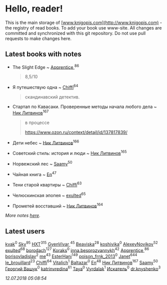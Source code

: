 # Hello, reader!
This is the main storage of [www.knigopis.com](http://www.knigopis.com) - the registry of read books.
To add your book use www-site. All changes are committed and synchronized with this git repository.
Do not use pull requests to make changes here.


## Latest books with notes
* The Slight Edge ~ [Apprentice ](users/528/52821952-vkontakte)<sup>86</sup>
    > 8,5/10

* Я путешествую одна ~ [Chiffi](users/105/105831994080785626680-google)<sup>64</sup>
    > скандинавский детектив.

* Стартап по Кавасаки. Проверенные методы начала любого дела ~ [Ник Литвинов](users/241/241974816-vkontakte)<sup>167</sup>
    > в процессе
    > 
    > https://www.ozon.ru/context/detail/id/137817839/

* Дети небес ~ [Ник Литвинов](users/241/241974816-vkontakte)<sup>166</sup>

* Советский стиль: история и люди ~ [Ник Литвинов](users/241/241974816-vkontakte)<sup>165</sup>

* Норвежский лес ~ [Saamy](users/115/115226508-vkontakte)<sup>50</sup>

* Чайная книга ~ [En](users/333/333646551-vkontakte)<sup>47</sup>

* Тени старой квартиры ~ [Chiffi](users/105/105831994080785626680-google)<sup>63</sup>

* Челюскинская эпопея ~ [exulted](users/100/100599204551896265722-google)<sup>65</sup>

* Прометей восставший ~ [Ник Литвинов](users/241/241974816-vkontakte)<sup>164</sup>


_More notes [here](latest_books_with_notes.md)._


## Latest users
[kvak](users/109/109105433240139697598-google)<sup>0</sup> 
[Sky](users/118/118049897850017649660-google)<sup>95</sup> 
[HXT](users/100/100002563462782-facebook)<sup>315</sup> 
[GvenVivar ](users/158/158266434925901-facebook)<sup>45</sup> 
[Beaviska](users/102/10202544960024508-facebook)<sup>28</sup> 
[koshivika](users/773/77346023-vkontakte)<sup>0</sup> 
[AlexeyNovikov](users/170/170278332-vkontakte)<sup>52</sup> 
[exulted](users/100/100599204551896265722-google)<sup>68</sup> 
[borodach](users/157/15706320-vkontakte)<sup>127</sup> 
[Koraks](users/115/115146632229320342074-google)<sup>0</sup> 
[inna.besprozvannykh](users/733/73323849-yandex)<sup>42</sup> 
[Apprentice ](users/528/52821952-vkontakte)<sup>86</sup> 
[borisovladislav](users/115/115704753977002350435-google)<sup>2</sup> 
[me](users/381/381417697-yandex)<sup>43</sup> 
[EsterHani](users/305/30558181-vkontakte)<sup>149</sup> 
[poison_frnk_2013](users/244/244738922-vkontakte)<sup>0</sup> 
[Janet](users/108/108113656204404967440-google)<sup>644</sup> 
[le_brouillard](users/133/13330781-vkontakte)<sup>23</sup> 
[Chiffi](users/105/105831994080785626680-google)<sup>64</sup> 
[Vitalich](users/530/530070540740891-facebook)<sup>1</sup> 
[Baltazar](users/117/117175077027328679997-google)<sup>0</sup> 
[En](users/333/333646551-vkontakte)<sup>48</sup> 
[Ник Литвинов](users/241/241974816-vkontakte)<sup>167</sup> 
[Saamy](users/115/115226508-vkontakte)<sup>50</sup> 
[Георгий Ващук](users/660/66072413-vkontakte)<sup>0</sup> 
[katrinvredina](users/233/2336755-vkontakte)<sup>61</sup> 
[Taya](users/105/105423374604597435255-google)<sup>0</sup> 
[Vyrdalak](users/116/116868120340592837366-google)<sup>1</sup> 
[Искатель](users/127/1278959218901837-facebook)<sup>0</sup> 
[dr.knyshenko](users/135/135846026-vkontakte)<sup>3</sup> 


_12.07.2018 05:08:54_
